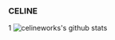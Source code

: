 ### CELINE

1
![celineworks's github stats](https://github-readme-stats.vercel.app/api?username=celineworks&hide=issues)
